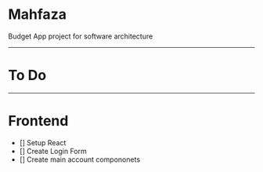 # Mahfaza
Budget App project for software architecture
***
# To Do
***
# Frontend
* [] Setup React
* [] Create Login Form
* [] Create main account compononets
